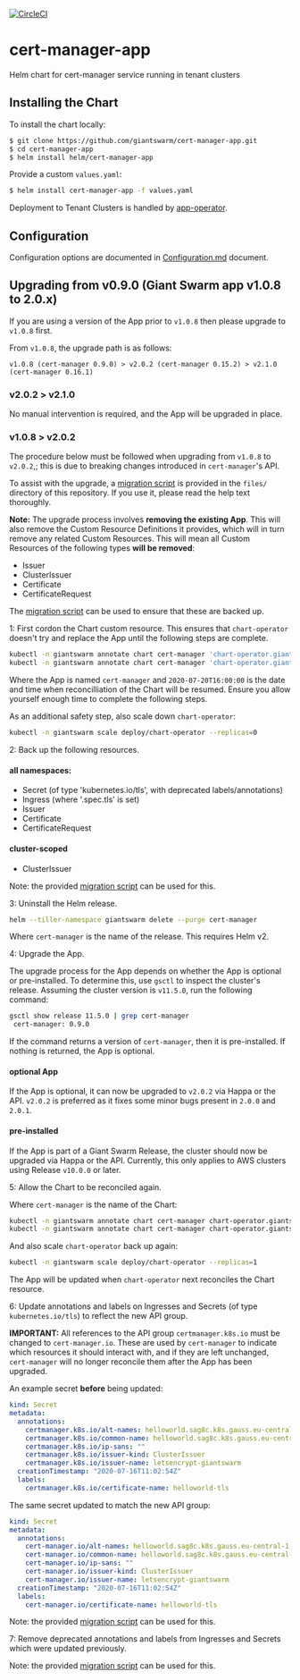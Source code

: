 [![CircleCI](https://circleci.com/gh/giantswarm/cert-manager-app.svg?style=shield)](https://circleci.com/gh/giantswarm/cert-manager-app)

# cert-manager-app
Helm chart for cert-manager service running in tenant clusters

## Installing the Chart

To install the chart locally:

```bash
$ git clone https://github.com/giantswarm/cert-manager-app.git
$ cd cert-manager-app
$ helm install helm/cert-manager-app
```

Provide a custom `values.yaml`:

```bash
$ helm install cert-manager-app -f values.yaml
```

Deployment to Tenant Clusters is handled by [app-operator](https://github.com/giantswarm/app-operator).

## Configuration

Configuration options are documented in [Configuration.md](helm/cert-manager-app/Configuration.md) document.

## Upgrading from v0.9.0 (Giant Swarm app v1.0.8 to 2.0.x)

If you are using a version of the App prior to `v1.0.8` then please upgrade to `v1.0.8` first.

From `v1.0.8`, the upgrade path is as follows:

`v1.0.8 (cert-manager 0.9.0) > v2.0.2 (cert-manager 0.15.2) > v2.1.0 (cert-manager 0.16.1)`

### v2.0.2 > v2.1.0

No manual intervention is required, and the App will be upgraded in place.

### v1.0.8 > v2.0.2

The procedure below must be followed when upgrading from `v1.0.8` to `v2.0.2`,; this is due to breaking changes introduced in `cert-manager`'s API.

To assist with the upgrade, a [migration script](files/migrate-v090-to-v200.sh) is provided in the `files/` directory of this repository. If you use it, please read the help text thoroughly.

**Note:** The upgrade process involves **removing the existing App**. This will also remove the Custom Resource Definitions it provides, which will in turn remove any related Custom Resources.
This will mean all Custom Resources of the following types **will be removed**:

- Issuer
- ClusterIssuer
- Certificate
- CertificateRequest

The [migration script](files/migrate-v090-to-v200.sh) can be used to ensure that these are backed up.

1: First cordon the Chart custom resource. This ensures that `chart-operator` doesn't try and replace the App until the following steps are complete.

```bash
kubectl -n giantswarm annotate chart cert-manager 'chart-operator.giantswarm.io/cordon-reason'='Update in progress'
kubectl -n giantswarm annotate chart cert-manager 'chart-operator.giantswarm.io/cordon-until'='2020-07-20T16:00:00'
```

Where the App is named `cert-manager` and `2020-07-20T16:00:00` is the date and time when reconcilliation of the Chart will be resumed. Ensure you allow yourself enough time to complete the following steps.

As an additional safety step, also scale down `chart-operator`:

```bash
kubectl -n giantswarm scale deploy/chart-operator --replicas=0
```

2: Back up the following resources.

#### all namespaces:

- Secret (of type 'kubernetes.io/tls', with deprecated labels/annotations)
- Ingress (where '.spec.tls' is set)
- Issuer
- Certificate
- CertificateRequest

#### cluster-scoped

- ClusterIssuer

Note: the provided [migration script](files/migrate-v090-to-v200.sh) can be used for this.

3: Uninstall the Helm release.

```bash
helm --tiller-namespace giantswarm delete --purge cert-manager
```

Where `cert-manager` is the name of the release. This requires Helm v2.

4: Upgrade the App.

The upgrade process for the App depends on whether the App is optional or pre-installed. To determine this, use `gsctl` to inspect the cluster's release.
Assuming the cluster version is `v11.5.0`, run the following command:

```bash
gsctl show release 11.5.0 | grep cert-manager
 cert-manager: 0.9.0
```

If the command returns a version of `cert-manager`, then it is pre-installed. If nothing is returned, the App is optional.

#### optional App

If the App is optional, it can now be upgraded to `v2.0.2` via Happa or the API. `v2.0.2` is preferred as it fixes some minor bugs present in `2.0.0` and `2.0.1`.

#### pre-installed

If the App is part of a Giant Swarm Release, the cluster should now be upgraded via Happa or the API. Currently, this only applies to AWS clusters using Release `v10.0.0` or later.

5: Allow the Chart to be reconciled again.

Where `cert-manager` is the name of the Chart:

```bash
kubectl -n giantswarm annotate chart cert-manager chart-operator.giantswarm.io/cordon-reason-
kubectl -n giantswarm annotate chart cert-manager chart-operator.giantswarm.io/cordon-until-
```

And also scale `chart-operator` back up again:

```bash
kubectl -n giantswarm scale deploy/chart-operator --replicas=1
```

The App will be updated when `chart-operator` next reconciles the Chart resource.

6: Update annotations and labels on Ingresses and Secrets (of type `kubernetes.io/tls`) to reflect the new API group.

**IMPORTANT:** All references to the API group `certmanager.k8s.io` must be changed to `cert-manager.io`. These are used by `cert-manager` to indicate which resources it should interact with, and if they are left unchanged, `cert-manager` will no longer reconcile them after the App has been upgraded.

An example secret **before** being updated:

```yaml
kind: Secret
metadata:
  annotations:
    certmanager.k8s.io/alt-names: helloworld.sag8c.k8s.gauss.eu-central-1.aws.gigantic.io
    certmanager.k8s.io/common-name: helloworld.sag8c.k8s.gauss.eu-central-1.aws.gigantic.io
    certmanager.k8s.io/ip-sans: ""
    certmanager.k8s.io/issuer-kind: ClusterIssuer
    certmanager.k8s.io/issuer-name: letsencrypt-giantswarm
  creationTimestamp: "2020-07-16T11:02:54Z"
  labels:
    certmanager.k8s.io/certificate-name: helloworld-tls
```

The same secret updated to match the new API group:

```yaml
kind: Secret
metadata:
  annotations:
    cert-manager.io/alt-names: helloworld.sag8c.k8s.gauss.eu-central-1.aws.gigantic.io
    cert-manager.io/common-name: helloworld.sag8c.k8s.gauss.eu-central-1.aws.gigantic.io
    cert-manager.io/ip-sans: ""
    cert-manager.io/issuer-kind: ClusterIssuer
    cert-manager.io/issuer-name: letsencrypt-giantswarm
  creationTimestamp: "2020-07-16T11:02:54Z"
  labels:
    cert-manager.io/certificate-name: helloworld-tls
```

Note: the provided [migration script](files/migrate-v090-to-v200.sh) can be used for this.

7: Remove deprecated annotations and labels from Ingresses and Secrets which were updated previously.

Note: the provided [migration script](files/migrate-v090-to-v200.sh) can be used for this.

[app-operator]: https://github.com/giantswarm/app-operator
[cluster-operator]: https://github.com/giantswarm/cluster-operator
[default-catalog]: https://github.com/giantswarm/default-catalog
[default-test-catalog]: https://github.com/giantswarm/default-test-catalog
[cert-manager]: https://github.com/jetstack/cert-manager
